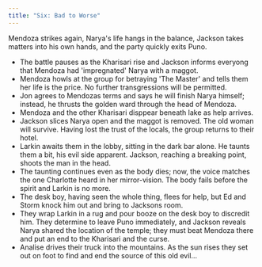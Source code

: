 ```yaml
---
title: "Six: Bad to Worse"
---
```


Mendoza strikes again, Narya's life hangs in the balance, Jackson takes matters into his own hands, and the party quickly exits Puno.

* The battle pauses as the Kharisari rise and Jackson informs everyong that Mendoza had 'impregnated' Narya with a maggot. 
* Mendoza howls at the group for betraying 'The Master' and tells them her life is the price. No further transgressions will be permitted. 
* Jon agrees to Mendozas terms and says he will finish Narya himself; instead, he thrusts the golden ward through the head of Mendoza. 
* Mendoza and the other Kharisari disppear beneath lake as help arrives.
* Jackson slices Narya open and the maggot is removed. The old woman will survive. Having lost the trust of the locals, the group returns to their hotel.
* Larkin awaits them in the lobby, sitting in the dark bar alone. He taunts them a bit, his evil side apparent. Jackson, reaching a breaking point, shoots the man in the head. 
* The taunting continues even as the body dies; now, the voice matches the one Charlotte heard in her mirror-vision. The body fails before the spirit and Larkin is no more. 
* The desk boy, having seen the whole thing, flees for help, but Ed and Storm knock him out and bring to Jacksons room. 
* They wrap Larkin in a rug and pour booze on the desk boy to discredit him. They determine to leave Puno immediately, and Jackson reveals Narya shared the location of the temple; they must beat Mendoza there and put an end to the Kharisari and the curse. 
* Analise drives their truck into the mountains. As the sun rises they set out on foot to find and end the source of this old evil...

